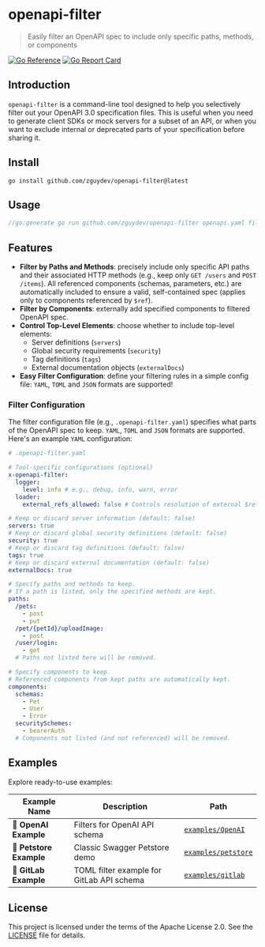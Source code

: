 # openapi-filter
> Easily filter an OpenAPI spec to include only specific paths, methods, or components

[![Go Reference](https://pkg.go.dev/badge/github.com/zguydev/openapi-filter.svg)](https://pkg.go.dev/github.com/zguydev/openapi-filter)
[![Go Report Card](https://goreportcard.com/badge/github.com/zguydev/openapi-filter?style=flat-square)](https://goreportcard.com/report/github.com/zguydev/openapi-filter)

## Introduction
`openapi-filter` is a command-line tool designed to help you selectively filter out your OpenAPI 3.0 specification files. This is useful when you need to generate client SDKs or mock servers for a subset of an API, or when you want to exclude internal or deprecated parts of your specification before sharing it.

## Install
```shell
go install github.com/zguydev/openapi-filter@latest
```

## Usage
```go
//go:generate go run github.com/zguydev/openapi-filter openapi.yaml filtered.openapi.yaml --config .openapi-filter.yaml
```

## Features
- **Filter by Paths and Methods**: precisely include only specific API paths and their associated HTTP methods (e.g., keep only `GET /users` and `POST /items`). All referenced components (schemas, parameters, etc.) are automatically included to ensure a valid, self-contained spec (applies only to components referenced by `$ref`).
- **Filter by Components**: externally add specified components to filtered OpenAPI spec.
- **Control Top-Level Elements**: choose whether to include top-level elements:
    - Server definitions (`servers`)
    - Global security requirements (`security`)
    - Tag definitions (`tags`)
    - External documentation objects (`externalDocs`)
- **Easy Filter Configuration**: define your filtering rules in a simple config file: `YAML`, `TOML` and `JSON` formats are supported!

### Filter Configuration

The filter configuration file (e.g., `.openapi-filter.yaml`) specifies what parts of the OpenAPI spec to keep. `YAML`, `TOML` and `JSON` formats are supported. Here's an example `YAML` configuration:

```yaml
# .openapi-filter.yaml

# Tool-specific configurations (optional)
x-openapi-filter:
  logger:
    level: info # e.g., debug, info, warn, error
  loader:
    external_refs_allowed: false # Controls resolution of external $refs

# Keep or discard server information (default: false)
servers: true
# Keep or discard global security definitions (default: false)
security: true
# Keep or discard tag definitions (default: false)
tags: true
# Keep or discard external documentation (default: false)
externalDocs: true

# Specify paths and methods to keep.
# If a path is listed, only the specified methods are kept.
paths:
  /pets:
    - post
    - put
  /pet/{petId}/uploadImage:
    - post
  /user/login:
    - get
  # Paths not listed here will be removed.

# Specify components to keep.
# Referenced components from kept paths are automatically kept.
components:
  schemas:
    - Pet
    - User
    - Error
  securitySchemes:
    - bearerAuth
  # Components not listed (and not referenced) will be removed.
```

## Examples
Explore ready-to-use examples:

| Example Name           | Description                               | Path                                        |
| ---------------------- | ----------------------------------------- | ------------------------------------------- |
| 🤖 **OpenAI Example**   | Filters for OpenAI API schema             | [`examples/OpenAI`](./examples/OpenAI/)     |
| 🐶 **Petstore Example** | Classic Swagger Petstore demo             | [`examples/petstore`](./examples/petstore/) |
| 🦊 **GitLab Example**   | TOML filter example for GitLab API schema | [`examples/gitlab`](./examples/gitlab/)     |

## License

This project is licensed under the terms of the Apache License 2.0. See the [LICENSE](./LICENSE) file for details.
